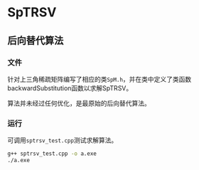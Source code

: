 # SpTRSV

## 后向替代算法

### 文件
针对上三角稀疏矩阵编写了相应的类`SpM.h`，并在类中定义了类函数backwardSubstitution函数以求解SpTRSV。

算法并未经过任何优化，是最原始的后向替代算法。

### 运行
可调用`sptrsv_test.cpp`测试求解算法。

```bash
g++ sptrsv_test.cpp -o a.exe
./a.exe
```